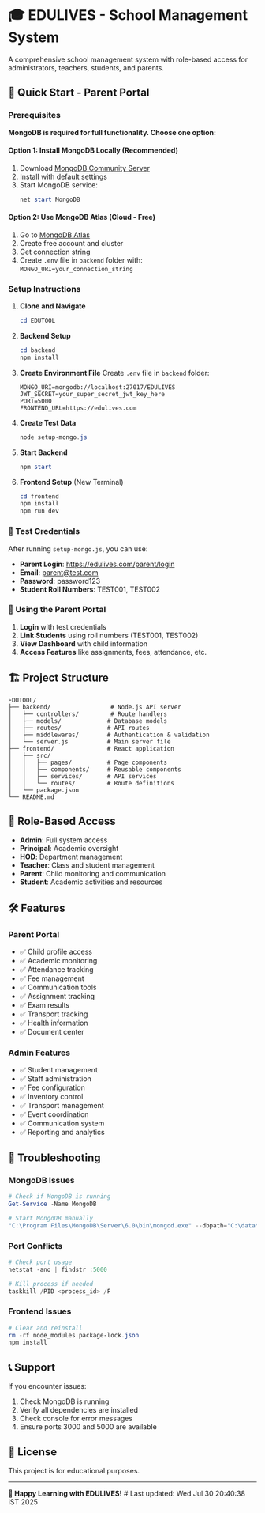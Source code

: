 # 🎓 EDULIVES - School Management System

A comprehensive school management system with role-based access for administrators, teachers, students, and parents.

## 🚀 Quick Start - Parent Portal

### Prerequisites

**MongoDB is required for full functionality. Choose one option:**

#### Option 1: Install MongoDB Locally (Recommended)
1. Download [MongoDB Community Server](https://www.mongodb.com/try/download/community)
2. Install with default settings
3. Start MongoDB service:
   ```powershell
   net start MongoDB
   ```

#### Option 2: Use MongoDB Atlas (Cloud - Free)
1. Go to [MongoDB Atlas](https://www.mongodb.com/atlas)
2. Create free account and cluster
3. Get connection string
4. Create `.env` file in `backend` folder with: `MONGO_URI=your_connection_string`

### Setup Instructions

1. **Clone and Navigate**
   ```powershell
   cd EDUTOOL
   ```

2. **Backend Setup**
   ```powershell
   cd backend
   npm install
   ```

3. **Create Environment File**
   Create `.env` file in `backend` folder:
   ```
   MONGO_URI=mongodb://localhost:27017/EDULIVES
   JWT_SECRET=your_super_secret_jwt_key_here
   PORT=5000
   FRONTEND_URL=https://edulives.com
   ```

4. **Create Test Data**
   ```powershell
   node setup-mongo.js
   ```

5. **Start Backend**
   ```powershell
   npm start
   ```

6. **Frontend Setup** (New Terminal)
   ```powershell
   cd frontend
   npm install
   npm run dev
   ```

### 🧪 Test Credentials

After running `setup-mongo.js`, you can use:

- **Parent Login**: https://edulives.com/parent/login
- **Email**: parent@test.com
- **Password**: password123
- **Student Roll Numbers**: TEST001, TEST002

### 📱 Using the Parent Portal

1. **Login** with test credentials
2. **Link Students** using roll numbers (TEST001, TEST002)
3. **View Dashboard** with child information
4. **Access Features** like assignments, fees, attendance, etc.

## 🏗️ Project Structure

```
EDUTOOL/
├── backend/                 # Node.js API server
│   ├── controllers/         # Route handlers
│   ├── models/             # Database models
│   ├── routes/             # API routes
│   ├── middlewares/        # Authentication & validation
│   └── server.js           # Main server file
├── frontend/               # React application
│   ├── src/
│   │   ├── pages/          # Page components
│   │   ├── components/     # Reusable components
│   │   ├── services/       # API services
│   │   └── routes/         # Route definitions
│   └── package.json
└── README.md
```

## 🔐 Role-Based Access

- **Admin**: Full system access
- **Principal**: Academic oversight
- **HOD**: Department management
- **Teacher**: Class and student management
- **Parent**: Child monitoring and communication
- **Student**: Academic activities and resources

## 🛠️ Features

### Parent Portal
- ✅ Child profile access
- ✅ Academic monitoring
- ✅ Attendance tracking
- ✅ Fee management
- ✅ Communication tools
- ✅ Assignment tracking
- ✅ Exam results
- ✅ Transport tracking
- ✅ Health information
- ✅ Document center

### Admin Features
- ✅ Student management
- ✅ Staff administration
- ✅ Fee configuration
- ✅ Inventory control
- ✅ Transport management
- ✅ Event coordination
- ✅ Communication system
- ✅ Reporting and analytics

## 🚨 Troubleshooting

### MongoDB Issues
```powershell
# Check if MongoDB is running
Get-Service -Name MongoDB

# Start MongoDB manually
"C:\Program Files\MongoDB\Server\6.0\bin\mongod.exe" --dbpath="C:\data\db"
```

### Port Conflicts
```powershell
# Check port usage
netstat -ano | findstr :5000

# Kill process if needed
taskkill /PID <process_id> /F
```

### Frontend Issues
```powershell
# Clear and reinstall
rm -rf node_modules package-lock.json
npm install
```

## 📞 Support

If you encounter issues:
1. Check MongoDB is running
2. Verify all dependencies are installed
3. Check console for error messages
4. Ensure ports 3000 and 5000 are available

## 📄 License

This project is for educational purposes.

---

**🎉 Happy Learning with EDULIVES!** # Last updated: Wed Jul 30 20:40:38 IST 2025
